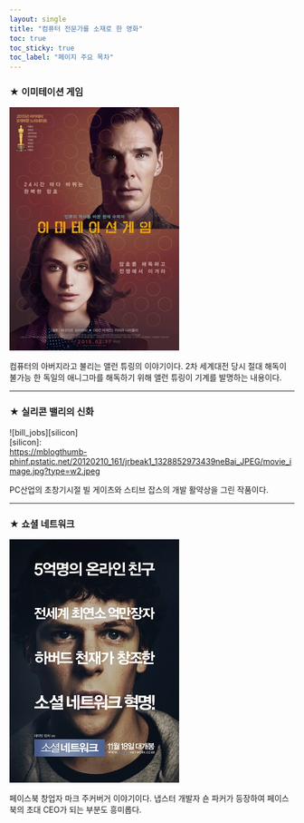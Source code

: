 ```yaml
---
layout: single
title: "컴퓨터 전문가를 소재로 한 영화" 
toc: true
toc_sticky: true
toc_label: "페이지 주요 목차"
---
```

### ★ 이미테이션 게임
![allen](/assets/images/movie1.jpg)

컴퓨터의 아버지라고 불리는 앨런 튜링의 이야기이다. 2차 세계대전 당시 절대 해독이 불가능
한 독일의 애니그마를 해독하기 위해 앨런 튜링이 기계를 발명하는 내용이다.

---
### ★ 실리콘 밸리의 신화
![bill_jobs][silicon] <br>
[silicon]:<br>
https://mblogthumb-phinf.pstatic.net/20120210_161/jrbeak1_1328852973439neBai_JPEG/movie_image.jpg?type=w2.jpeg

PC산업의 초창기시절 빌 게이츠와 스티브 잡스의 개발 활약상을 그린 작품이다.

---
### ★ 쇼셜 네트워크
[![mark](/assets/images/movie3.jpg "더 자세한 내용을 원하시면 방문해 보세요")](https://topclass.chosun.com/board/view.asp?catecode=J&tnu=201901100028)

페이스북 창업자 마크 주커버거 이야기이다. 냅스터 개발자 숀 파커가 등장하여 페이스북의 초대 CEO가 되는 부분도 흥미롭다.
